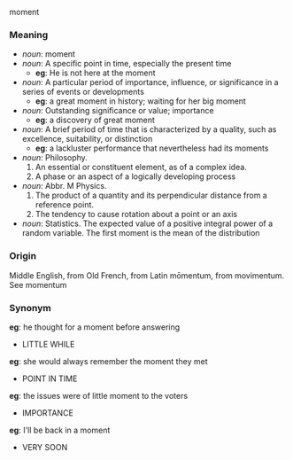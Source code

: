 moment
### Meaning
+ _noun_: moment
+ _noun_: A specific point in time, especially the present time
    + __eg__: He is not here at the moment
+ _noun_: A particular period of importance, influence, or significance in a series of events or developments
    + __eg__: a great moment in history; waiting for her big moment
+ _noun_: Outstanding significance or value; importance
    + __eg__: a discovery of great moment
+ _noun_: A brief period of time that is characterized by a quality, such as excellence, suitability, or distinction
    + __eg__: a lackluster performance that nevertheless had its moments
+ _noun_: Philosophy.
   1. An essential or constituent element, as of a complex idea.
   2. A phase or an aspect of a logically developing process
+ _noun_: Abbr. M Physics.
   1. The product of a quantity and its perpendicular distance from a reference point.
   2. The tendency to cause rotation about a point or an axis
+ _noun_: Statistics. The expected value of a positive integral power of a random variable. The first moment is the mean of the distribution

### Origin

Middle English, from Old French, from Latin mōmentum, from movimentum. See momentum

### Synonym

__eg__: he thought for a moment before answering

+ LITTLE WHILE

__eg__: she would always remember the moment they met

+ POINT IN TIME

__eg__: the issues were of little moment to the voters

+ IMPORTANCE

__eg__: I'll be back in a moment

+ VERY SOON


